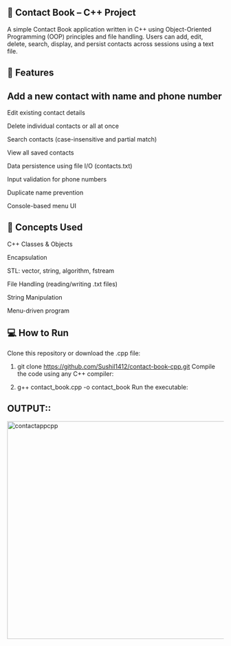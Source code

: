 <h2>📘 Contact Book – C++ Project</h2>
A simple Contact Book application written in C++ using Object-Oriented Programming (OOP) principles and file handling. Users can add, edit, delete, search, display, and persist contacts across sessions using a text file.

<h2>🚀 Features</h2>
<h2>Add a new contact with name and phone number</h2>

Edit existing contact details

Delete individual contacts or all at once

Search contacts (case-insensitive and partial match)

View all saved contacts

Data persistence using file I/O (contacts.txt)

Input validation for phone numbers

Duplicate name prevention

Console-based menu UI

<h2>🧠 Concepts Used </h2>
C++ Classes & Objects

Encapsulation

STL: vector, string, algorithm, fstream

File Handling (reading/writing .txt files)

String Manipulation

Menu-driven program

<h2>💻 How to Run</h2>
Clone this repository or download the .cpp file:


1. git clone https://github.com/Sushil1412/contact-book-cpp.git
Compile the code using any C++ compiler:


2. g++ contact_book.cpp -o contact_book
Run the executable:


<h2>OUTPUT::</h2>

<img width="783" height="507" alt="contactappcpp" src="https://github.com/user-attachments/assets/489f9926-1b7c-48fc-a10f-0514e1fd77d0" />



